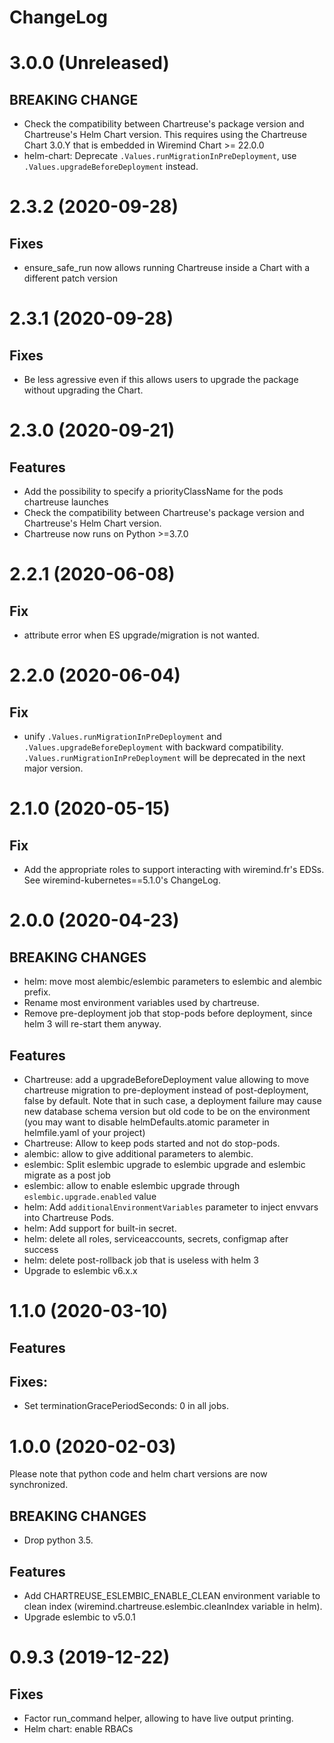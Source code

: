 # ChangeLog

# 3.0.0 (Unreleased)
## BREAKING CHANGE
- Check the compatibility between Chartreuse's package version and Chartreuse's Helm Chart version. This requires using the Chartreuse Chart 3.0.Y that is embedded in Wiremind Chart >= 22.0.0
- helm-chart: Deprecate `.Values.runMigrationInPreDeployment`, use `.Values.upgradeBeforeDeployment` instead.

# 2.3.2 (2020-09-28)
## Fixes
- ensure_safe_run now allows running Chartreuse inside a Chart with a different patch version

# 2.3.1 (2020-09-28)
## Fixes
- Be less agressive even if this allows users to upgrade the package without upgrading the Chart.

# 2.3.0 (2020-09-21)
## Features
- Add the possibility to specify a priorityClassName for the pods chartreuse launches
- Check the compatibility between Chartreuse's package version and Chartreuse's Helm Chart version.
- Chartreuse now runs on Python >=3.7.0

# 2.2.1 (2020-06-08)
## Fix
- attribute error when ES upgrade/migration is not wanted.

# 2.2.0 (2020-06-04)
## Fix
- unify `.Values.runMigrationInPreDeployment` and `.Values.upgradeBeforeDeployment` with backward compatibility.
`.Values.runMigrationInPreDeployment` will be deprecated in the next major version.

# 2.1.0 (2020-05-15)
## Fix
- Add the appropriate roles to support interacting with wiremind.fr's EDSs. See wiremind-kubernetes==5.1.0's ChangeLog.

# 2.0.0 (2020-04-23)
## BREAKING CHANGES
- helm: move most alembic/eslembic parameters to eslembic and alembic prefix.
- Rename most environment variables used by chartreuse.
- Remove pre-deployment job that stop-pods before deployment, since helm 3 will re-start them anyway.
## Features
- Chartreuse: add a upgradeBeforeDeployment value allowing to move chartreuse migration to pre-deployment instead of post-deployment, false by default. Note that in such case, a deployment failure may cause new database schema version but old code to be on the environment (you may want to disable helmDefaults.atomic parameter in helmfile.yaml of your project)
- Chartreuse: Allow to keep pods started and not do stop-pods.
- alembic: allow to give additional parameters to alembic.
- eslembic: Split eslembic upgrade to eslembic upgrade and eslembic migrate as a post job
- eslembic: allow to enable eslembic upgrade through `eslembic.upgrade.enabled` value
- helm: Add `additionalEnvironmentVariables` parameter to inject envvars into Chartreuse Pods.
- helm: Add support for built-in secret.
- helm: delete all roles, serviceaccounts, secrets, configmap after success
- helm: delete post-rollback job that is useless with helm 3
- Upgrade to eslembic v6.x.x

# 1.1.0 (2020-03-10)
## Features
## Fixes:
- Set terminationGracePeriodSeconds: 0 in all jobs.

# 1.0.0 (2020-02-03)
Please note that python code and helm chart versions are now synchronized.
## BREAKING CHANGES
- Drop python 3.5.
## Features
- Add CHARTREUSE_ESLEMBIC_ENABLE_CLEAN environment variable to clean index (wiremind.chartreuse.eslembic.cleanIndex variable in helm).
- Upgrade eslembic to v5.0.1

# 0.9.3 (2019-12-22)
## Fixes
- Factor run_command helper, allowing to have live output printing.
- Helm chart: enable RBACs
